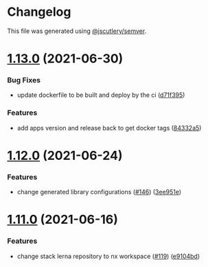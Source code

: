# Changelog

This file was generated using [@jscutlery/semver](https://github.com/jscutlery/semver).

# [1.13.0](https://github.com/tractr/stack/compare/api-1.12.0...api-1.13.0) (2021-06-30)


### Bug Fixes

* update dockerfile to be built and deploy by the ci ([d71f395](https://github.com/tractr/stack/commit/d71f395ae0fc21506f34ea8313ee1fecf63dd4fc))


### Features

* add apps version and release back to get docker tags ([84332a5](https://github.com/tractr/stack/commit/84332a5fa01a2352d30a7d3674f1916314483c3c))



# [1.12.0](https://github.com/tractr/stack/compare/api-1.11.0...api-1.12.0) (2021-06-24)

### Features

- change generated library configurations
  ([#146](https://github.com/tractr/stack/issues/146))
  ([3ee951e](https://github.com/tractr/stack/commit/3ee951e998b6e7d4bcbf9f66d4216ce155958cea))

# [1.11.0](https://github.com/tractr/stack/compare/api-1.10.2...api-1.11.0) (2021-06-16)

### Features

- change stack lerna repository to nx workspace
  ([#119](https://github.com/tractr/stack/issues/119))
  ([e9104bd](https://github.com/tractr/stack/commit/e9104bde081619c0f3752bb9d129e19d1d6bda5d))
